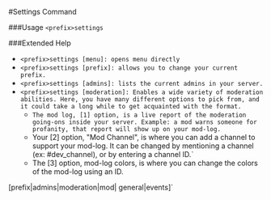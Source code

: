 #Settings Command

###Usage
`<prefix>settings`

###Extended Help
* `<prefix>settings [menu]: opens menu directly`
* `<prefix>settings [prefix]: allows you to change your current prefix.`
* `<prefix>settings [admins]: lists the current admins in your server.`
* `<prefix>settings [moderation]: Enables a wide variety of moderation abilities. Here, you have many different options to pick from, and it could take a long while to get acquainted with the format.`
    * `The mod log, [1] option, is a live report of the moderation going-ons inside your server. Example: a mod warns someone for profanity, that report will show up on your mod-log.`
    * Your [2] option, "Mod Channel", is where you can add a channel to support your mod-log. It can be changed by mentioning a channel (ex: #dev_channel), or by entering a channel ID.`
    * The [3] option, mod-log colors, is where you can change the colors of the mod-log using an ID. 









[prefix|admins|moderation|mod| general|events]`